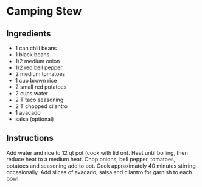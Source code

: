 # Camping Stew

## Ingredients

- 1 can chili beans
- 1 black beans
- 1/2 medium onion
- 1/2 red bell pepper
- 2 medium tomatoes
- 1 cup brown rice
- 2 small red potatoes
- 2 cups water
- 2 T taco seasoning
- 2 T chopped cilantro
- 1 avacado
- salsa (optional)

## Instructions

Add water and rice to 12 qt pot (cook with lid on). Heat until boiling, then reduce heat to a medium heat. Chop onions, bell pepper, tomatoes, potatoes and seasoning add to pot. Cook approximately 40 minutes stirring occasionally. Add slices of avacado, salsa and cilantro for garnish to each bowl.